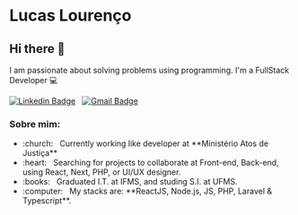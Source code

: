 # Lucas Lourenço

## Hi there 👋
I am passionate about solving problems using programming. I'm a FullStack Developer :computer:

[![Linkedin Badge](https://img.shields.io/badge/-Lucas%20Louren%C3%A7o-blue?logo=Linkedin&color=1B3288&labelColor=1B3288&style=flat-square&link=https://www.linkedin.com/in/lucas-louren%C3%A7o-794423188/)](https://www.linkedin.com/in/lucas-louren%C3%A7o-794423188/) &nbsp;
[![Gmail Badge](https://img.shields.io/badge/-lucascelestiano@gmail.com-c14438?style=flat-square&logo=Gmail&logoColor=white&color=1B3288&labelColor=1B3288&link=mailto:lucascelestiano@gmail.com)](mailto:lucascelestiano@gmail.com)

### Sobre mim:
<ul>
  <li>:church: &nbsp; Currently working like developer at **Ministério Atos de Justiça** </li>
  <li>:heart: &nbsp; Searching for projects to collaborate at Front-end, Back-end, using React, Next, PHP, or UI/UX designer.</li>
  <li>:books: &nbsp; Graduated I.T. at IFMS, and studing S.I. at UFMS.</li>
  <li>:computer: &nbsp; My stacks are: **ReactJS, Node.js, JS, PHP, Laravel & Typescript**. </li>
</ul>
